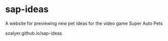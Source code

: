 # sap-ideas

A website for previewing new pet ideas for the video game Super Auto Pets

soalyer.github.io/sap-ideas
